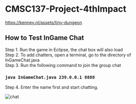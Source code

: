# CMSC137-Project-4thImpact

https://kenney.nl/assets/tiny-dungeon

## How to Test InGame Chat
Step 1. Run the game in Eclipse, the chat box will also load
<br>
Step 2. To add chatters, open a terminal, go to the directory of InGameChat.java
<br>
Step 3. Run the following command to join the group chat 
<br>
### `java InGameChat.java 239.0.0.1 8888`
Step 4. Enter the name first and start chatting.

![chat](https://github.com/kmleopardas01/CMSC137-Project-4thImpact/assets/100257552/e68fe1d5-b91b-4b14-bdec-3d6e2769b6d0)
